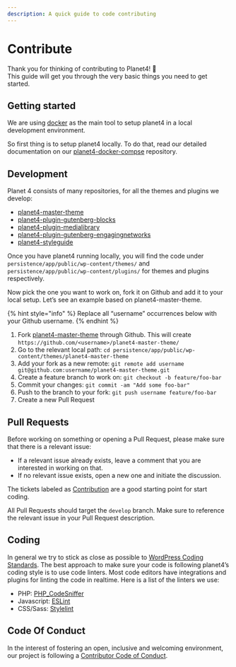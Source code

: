 ```yaml
---
description: A quick guide to code contributing
---
```


# Contribute

Thank you for thinking of contributing to Planet4! 💚  
This guide will get you through the very basic things you need to get started.

## Getting started

We are using [docker](https://www.docker.com/) as the main tool to setup planet4 in a local development environment.

So first thing is to setup planet4 locally. To do that, read our detailed documentation on our [planet4-docker-compse](https://github.com/greenpeace/planet4-docker-compose/blob/master/README.md) repository.

## Development

Planet 4 consists of many repositories, for all the themes and plugins we develop:

* [planet4-master-theme](https://github.com/greenpeace/planet4-master-theme)
* [planet4-plugin-gutenberg-blocks](https://github.com/greenpeace/planet4-plugin-gutenberg-blocks)
* [planet4-plugin-medialibrary](https://github.com/greenpeace/planet4-plugin-medialibrary)
* [planet4-plugin-gutenberg-engagingnetworks](https://github.com/greenpeace/planet4-plugin-gutenberg-engagingnetworks)
* [planet4-styleguide](https://github.com/greenpeace/planet4-styleguide/)

Once you have planet4 running locally, you will find the code under `persistence/app/public/wp-content/themes/` and `persistence/app/public/wp-content/plugins/` for themes and plugins respectively.

Now pick the one you want to work on, fork it on Github and add it to your local setup. Let’s see an example based on planet4-master-theme.

{% hint style="info" %}
Replace all “username” occurrences below with your Github username.
{% endhint %}

1. Fork [planet4-master-theme](https://github.com/greenpeace/planet4-master-theme) through Github. This will create `https://github.com/<username>/planet4-master-theme/`
2. Go to the relevant local path:  `cd persistence/app/public/wp-content/themes/planet4-master-theme`
3. Add your fork as a new remote:  `git remote add username git@github.com:username/planet4-master-theme.git`
4. Create a feature branch to work on:  `git checkout -b feature/foo-bar`
5. Commit your changes:  `git commit -am "Add some foo-bar"`
6. Push to the branch to your fork:  `git push username feature/foo-bar`
7. Create a new Pull Request

## Pull Requests

Before working on something or opening a Pull Request, please make sure that there is a relevant issue:

* If a relevant issue already exists, leave a comment that you are interested in working on that.
* If no relevant issue exists, open a new one and initiate the discussion.

The tickets labeled as [Contribution](https://jira.greenpeace.org/issues/?jql=status%20%3D%20Open%20AND%20labels%20%3D%20contribution) are a good starting point for start coding.

All Pull Requests should target the `develop` branch. Make sure to reference the relevant issue in your Pull Request description.

## Coding

In general we try to stick as close as possible to [WordPress Coding Standards](https://make.wordpress.org/core/handbook/best-practices/coding-standards/php/). The best approach to make sure your code is following planet4’s coding style is to use code linters. Most code editors have integrations and plugins for linting the code in realtime. Here is a list of the linters we use:

* PHP: [PHP\_CodeSniffer](https://github.com/squizlabs/PHP_CodeSniffer)
* Javascript: [ESLint](https://eslint.org/)
* CSS/Sass: [Stylelint](https://stylelint.io/)

## Code Of Conduct

In the interest of fostering an open, inclusive and welcoming environment, our project is following a [Contributor Code of Conduct](https://www.contributor-covenant.org/version/1/4/code-of-conduct).

